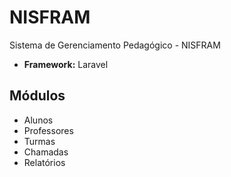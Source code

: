 # NISFRAM
Sistema de Gerenciamento Pedagógico - NISFRAM

* **Framework:** Laravel

## Módulos
* Alunos
* Professores
* Turmas
* Chamadas
* Relatórios
